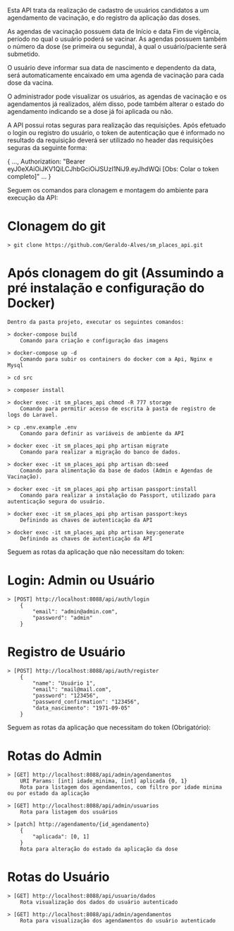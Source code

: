Esta API trata da realização de cadastro de usuários candidatos a um agendamento de vacinação, e do registro da aplicação das doses.

As agendas de vacinação possuem data de Início e data Fim de vigência, período no qual o usuário poderá se vacinar. As agendas possuem também o número da dose (se primeira ou segunda), à qual o usuário/paciente será submetido.

O usuário deve informar sua data de nascimento e dependento da data, será automaticamente encaixado em uma agenda de vacinação para cada dose da vacina.

O administrador pode visualizar os usuários, as agendas de vacinação e os agendamentos já realizados, além disso, pode também alterar o estado do agendamento indicando se a dose já foi aplicada ou não.

A API possui rotas seguras para realização das requisições. Após efetuado o login ou registro do usuário, o token de autenticação que é informado no resultado da requisição deverá ser utilizado no header das requisições seguras da seguinte forma:

{
    ...,
    Authorization: "Bearer eyJ0eXAiOiJKV1QiLCJhbGciOiJSUzI1NiJ9.eyJhdWQi [Obs: Colar o token completo]"
    ...
}


Seguem os comandos para clonagem e montagem do ambiente para execução da API:

# Clonagem do git
    > git clone https://github.com/Geraldo-Alves/sm_places_api.git

# Após clonagem do git (Assumindo a pré instalação e configuração do Docker)
    Dentro da pasta projeto, executar os seguintes comandos:

    > docker-compose build
        Comando para criação e configuração das imagens

    > docker-compose up -d
        Comando para subir os containers do docker com a Api, Nginx e Mysql

    > cd src
    
    > composer install    

    > docker exec -it sm_places_api chmod -R 777 storage
        Comando para permitir acesso de escrita à pasta de registro de logs do Laravel.

    > cp .env.example .env
        Comando para definir as variáveis de ambiente da API 

    > docker exec -it sm_places_api php artisan migrate
        Comando para realizar a migração do banco de dados.

    > docker exec -it sm_places_api php artisan db:seed
        Comando para alimentação da base de dados (Admin e Agendas de Vacinação).

    > docker exec -it sm_places_api php artisan passport:install
        Comando para realizar a instalação do Passport, utilizado para autenticação segura do usuário.

    > docker exec -it sm_places_api php artisan passport:keys
        Definindo as chaves de autenticação da API
    
    > docker exec -it sm_places_api php artisan key:generate
        Definindo as chaves de autenticação da API

Seguem as rotas da aplicação que não necessitam do token:
# Login: Admin ou Usuário
    > [POST] http://localhost:8088/api/auth/login
        {
            "email": "admin@admin.com", 
            "password": "admin"
        }

# Registro de Usuário
    > [POST] http://localhost:8088/api/auth/register
        {
            "name": "Usuário 1",
            "email": "mail@mail.com",
            "password": "123456",
            "password_confirmation": "123456",
            "data_nascimento": "1971-09-05" 
        }

Seguem as rotas da aplicação que necessitam do token (Obrigatório):
# Rotas do Admin
    > [GET] http://localhost:8088/api/admin/agendamentos
        URI Params: [int] idade_minima, [int] aplicada {0, 1}
        Rota para listagem dos agendamentos, com filtro por idade minima ou por estado da aplicação

    > [GET] http://localhost:8088/api/admin/usuarios
        Rota para listagem dos usuários

    > [patch] http://agendamento/{id_agendamento}
        {
            "aplicada": [0, 1]
        }
        Rota para alteração do estado da aplicação da dose

# Rotas do Usuário
    > [GET] http://localhost:8088/api/usuario/dados
        Rota visualização dos dados do usuário autenticado
         
    > [GET] http://localhost:8088/api/admin/agendamentos
        Rota para visualização dos agendamentos do usuário autenticado
        
